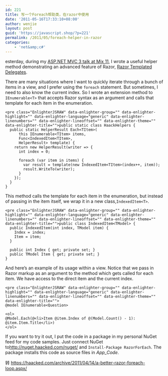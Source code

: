```yaml
---
id: 221
title: 写一个Foreach帮助类，在razor中使用
date: '2011-05-16T17:33:10+08:00'
author: wenjie
layout: post
guid: 'https://javascript.shop/?p=221'
permalink: /2011/05/foreach-helper-in-razor
categories:
    - 'net&amp;c#'
---
```


esterday, during my [ASP.NET MVC 3 talk at Mix 11](http://channel9.msdn.com/events/MIX/MIX11/FRM03), I wrote a useful helper method demonstrating an advanced feature of Razor, [Razor Templated Delegates](https://haacked.com/archive/2011/02/27/templated-razor-delegates.aspx).

There are many situations where I want to quickly iterate through a bunch of items in a view, and I prefer using the `foreach` statement. But sometimes, I need to also know the current index. So I wrote an extension method to `IEnumerable<T>` that accepts Razor syntax as an argument and calls that template for each item in the enumeration.

```
<pre class="EnlighterJSRAW" data-enlighter-group="" data-enlighter-highlight="" data-enlighter-language="generic" data-enlighter-linenumbers="" data-enlighter-lineoffset="" data-enlighter-theme="" data-enlighter-title="">public static class HaackHelpers {
  public static HelperResult Each<TItem>(
      this IEnumerable<TItem> items, 
      Func<IndexedItem<TItem>, 
      HelperResult> template) {
    return new HelperResult(writer => {
      int index = 0;

      foreach (var item in items) {
        var result = template(new IndexedItem<TItem>(index++, item));
        result.WriteTo(writer);
      }
    });
  }
}
```

This method calls the template for each item in the enumeration, but instead of passing in the item itself, we wrap it in a new class,`IndexedItem<T>`.

```
<pre class="EnlighterJSRAW" data-enlighter-group="" data-enlighter-highlight="" data-enlighter-language="generic" data-enlighter-linenumbers="" data-enlighter-lineoffset="" data-enlighter-theme="" data-enlighter-title="">public class IndexedItem<TModel> {
  public IndexedItem(int index, TModel item) {
    Index = index;
    Item = item;
  }

  public int Index { get; private set; }
  public TModel Item { get; private set; }
}
```

And here’s an example of its usage within a view. Notice that we pass in Razor markup as an argument to the method which gets called for each item. We have access to the direct item and the current index.

```
<pre class="EnlighterJSRAW" data-enlighter-group="" data-enlighter-highlight="" data-enlighter-language="generic" data-enlighter-linenumbers="" data-enlighter-lineoffset="" data-enlighter-theme="" data-enlighter-title="">
@model IEnumerable<Question>

<ol>
@Model.Each(@<li>Item @item.Index of @(Model.Count() - 1): @item.Item.Title</li>)
</ol>
```

If you want to try it out, I put the code in a package in my personal NuGet feed for my code samples. Just connect NuGet to<http://nuget.haacked.com/nuget/> and `Install-Package RazorForEach`. The package installs this code as source files in *App\_Code*.

转 <https://haacked.com/archive/2011/04/14/a-better-razor-foreach-loop.aspx/>